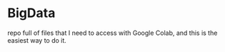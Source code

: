 # BigData

repo full of files that I need to access with Google Colab, and this is the easiest way to do it.
